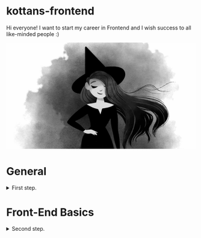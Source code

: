 # kottans-frontend
Hi everyone! 
I want to start my career in Frontend and I wish success to all like-minded people :)

![Witch](https://github.com/AnzhelikaKh/kottans-frontend/blob/main/Img/Witch.jpg)

# General
<details>
<summary>First step.</summary>

## Git Basics

Well, the first step has been taken!
It was my first time using Git and it turned out pretty good.
*The task report (screenshots) are in the ["task_Git"](https://github.com/AnzhelikaKh/kottans-frontend/tree/main/Img/Img_Git) folder.*


## Linux CLI, and HTTP

Thanks to [Linux Survival](https://linuxsurvival.com/linux-tutorial-introduction/), I consolidated my knowledge of Linux commands. I even learned how to use the command to throw a file for printing (including a specific printer), it was something new for me :)
Also, two articles on the work and structure of HTTP were a little boring, but useful)
*The task report (screenshots) are in the ["task_linux_cli"](https://github.com/AnzhelikaKh/kottans-frontend/tree/main/Img/task_linux_cli) folder.*

## Git Collaboration
Well done!
It was interesting, I especially liked the site [learngitbranching.js.org](https://learngitbranching.js.org/?locale=uk), it was much easier to understand the material.
*The task report (screenshots) are in the ["task_git_collaboration"](https://github.com/AnzhelikaKh/kottans-frontend/tree/main/Img/task_git_collaboration) folder.*

</details>


# Front-End Basics

<details>
<summary>Second step.</summary>


## Intro to HTML and CSS
*The task report (screenshots) are in the ["task_html_css_intro"](https://github.com/AnzhelikaKh/kottans-frontend/tree/main/Img/task_html_css_intro) folder.*

</details>
